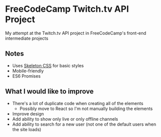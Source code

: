 # FreeCodeCamp Twitch.tv API Project
My attempt at the Twitch.tv API project in FreeCodeCamp's front-end intermediate projects

## Notes
* Uses [Skeleton CSS](http://getskeleton.com) for basic styles
* Mobile-friendly
* ES6 Promises

## What I would like to improve
* There's a lot of duplicate code when creating all of the elements
  * Possibly move to React so I'm not manually building the elements
* Improve design
* Add ability to show only live or only offline channels
* Add ability to search for a new user (not one of the default users when the site loads)
